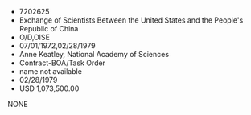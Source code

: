 * 7202625
* Exchange of Scientists Between the United States and the    People's Republic of China
* O/D,OISE
* 07/01/1972,02/28/1979
* Anne Keatley, National Academy of Sciences
* Contract-BOA/Task Order
*   name not available
* 02/28/1979
* USD 1,073,500.00

NONE